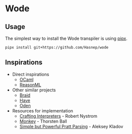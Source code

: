 # Wode

## Usage

The simplest way to install the Wode transpiler is using [pipx](https://pypa.github.io/pipx/installation/).

```shell
pipx install git+https://github.com/Hasnep/wode
```

## Inspirations

- Direct inspirations
  - [OCaml](https://ocaml.org/)
  - [ReasonML](https://reasonml.github.io/)
- Other similar projects
  - [Braid](https://github.com/joshsharp/braid)
  - [Have](https://github.com/vrok/have)
  - [Oden](https://oden-lang.github.io/)
- Resources for implementation
  - [Crafting Interpreters](https://craftinginterpreters.com) - Robert Nystrom
  - [Monkey](https://monkeylang.org/) - Thorsten Ball
  - [Simple but Powerful Pratt Parsing](https://matklad.github.io/2020/04/13/simple-but-powerful-pratt-parsing.html) - Aleksey Kladov
